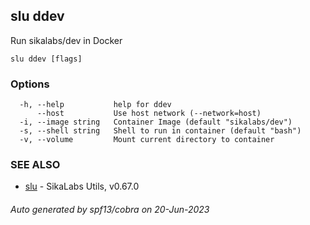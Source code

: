 ## slu ddev

Run sikalabs/dev in Docker

```
slu ddev [flags]
```

### Options

```
  -h, --help           help for ddev
      --host           Use host network (--network=host)
  -i, --image string   Container Image (default "sikalabs/dev")
  -s, --shell string   Shell to run in container (default "bash")
  -v, --volume         Mount current directory to container
```

### SEE ALSO

* [slu](slu.md)	 - SikaLabs Utils, v0.67.0

###### Auto generated by spf13/cobra on 20-Jun-2023
